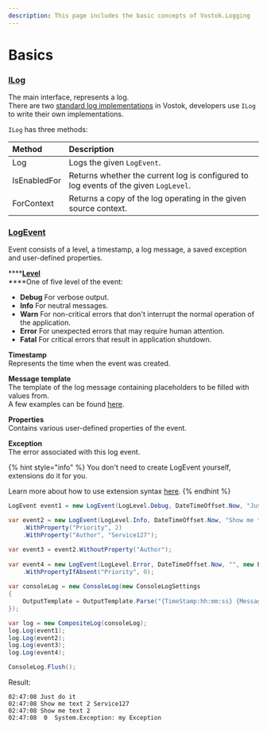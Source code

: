 ```yaml
---
description: This page includes the basic concepts of Vostok.Logging
---
```


# Basics

### [ILog](https://github.com/vostok/logging.abstractions/blob/master/Vostok.Logging.Abstractions/ILog.cs)

The main interface, represents a log.   
There are two [standard log implementations](implementations/) in Vostok, developers use `ILog` to write their own implementations.

`ILog` has three methods:

| Method | Description |
| :--- | :--- |
| Log | Logs the given `LogEvent`. |
| IsEnabledFor | Returns whether the current log is configured to log events of the given `LogLevel`. |
| ForContext | Returns a copy of the log operating in the given source context. |

### [LogEvent](https://github.com/vostok/logging.abstractions/blob/master/Vostok.Logging.Abstractions/LogEvent.cs)

Event consists of a level, a timestamp, a log message, a saved exception and user-defined properties.

\*\*\*\*[**Level**](https://github.com/vostok/logging.abstractions/blob/master/Vostok.Logging.Abstractions/LogLevel.cs)  
****One of five level of the event:

* **Debug** For verbose output.
* **Info** For neutral messages.
* **Warn** For non-critical errors that don't interrupt the normal operation of the application.
* **Error** For unexpected errors that may require human attention.
* **Fatal** For critical errors that result in application shutdown.

**Timestamp**  
Represents the time when the event was created.

**Message template**  
The template of the log message containing placeholders to be filled with values from.  
A few examples can be found [here](syntax.md#message-template).

**Properties**  
Contains various user-defined properties of the event.

**Exception**  
The error associated with this log event.

{% hint style="info" %}
You don't need to create LogEvent yourself, extensions do it for you.

Learn more about how to use extension syntax [here](syntax.md).
{% endhint %}

























```csharp
LogEvent event1 = new LogEvent(LogLevel.Debug, DateTimeOffset.Now, "Just do it");

var event2 = new LogEvent(LogLevel.Info, DateTimeOffset.Now, "Show me text")
    .WithProperty("Priority", 2)
    .WithProperty("Author", "Service127");

var event3 = event2.WithoutProperty("Author");
    
var event4 = new LogEvent(LogLevel.Error, DateTimeOffset.Now, "", new Exception("my Exception"))
    .WithPropertyIfAbsent("Priority", 0);
    
var consoleLog = new ConsoleLog(new ConsoleLogSettings
{
    OutputTemplate = OutputTemplate.Parse("{TimeStamp:hh:mm:ss} {Message} {Priority} {Author} {Exception}{NewLine}")
});

var log = new CompositeLog(consoleLog);
log.Log(event1);
log.Log(event2);
log.Log(event3);
log.Log(event4);

ConsoleLog.Flush();
```

Result:

```aspnet
02:47:08 Just do it   
02:47:08 Show me text 2 Service127 
02:47:08 Show me text 2  
02:47:08  0  System.Exception: my Exception
```



